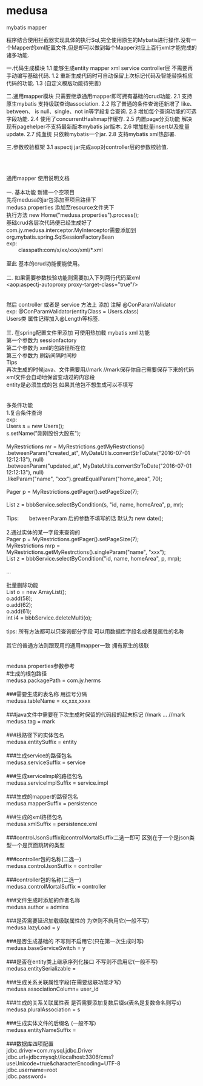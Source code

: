 # medusa
mybatis mapper

程序结合使用拦截器实现具体的执行Sql,完全使用原生的Mybatis进行操作.没有一个Mapper的xml配置文件,但是却可以做到每个Mapper对应上百行xml才能完成的诸多功能.

一.代码生成模块
1.1 能够生成entity mapper xml service controller层 不需要再手动编写基础代码.
1.2 重新生成代码时可自动保留上次标记代码及智能替换相应代码的功能.
1.3 (自定义模版功能待完善)

二.通用mapper模块
只需要继承通用mapper即可拥有基础的crud功能.
2.1 支持原生mybatis 支持级联查询association.
2.2 除了普通的条件查询还新增了 like、 between、 is null、single、not in等字段复合查询.
2.3 增加每个查询功能的可选字段功能.
2.4 使用了concurrentHashmap作缓存.
2.5 内置page分页功能 解决现有pagehelper不支持最新版本mybatis jar版本.
2.6 增加批量insert以及批量update.
2.7 纯血统 只依赖mybatis一个jar.
2.8 支持mybatis xml热部署.

三.参数校验框架
3.1 aspectj jar完成aop对controller层的参数校验值.


<br/>
<br/>


通用mapper 使用说明文档
<br/><br/>
一. 基本功能
新建一个空项目
<br/>
先将medusa的jar包添加至项目路径下
<br/>
medusa.properties 添加至resource文件夹下
<br/>
执行方法 new Home("medusa.properties").process();
<br/>
基础crud各层次代码便已经生成好了
<br/>
com.jy.medusa.interceptor.MyInterceptor需要添加到org.mybatis.spring.SqlSessionFactoryBean
<br/>
exp:
<br/>
<bean id="sqlSessionFactory" class="org.mybatis.spring.SqlSessionFactoryBean">
       <property name="typeAliasesPackage" value="com.jy.herms.entity" />
       <property name="dataSource" ref="dataSource" />
   <property name="mapperLocations">
      <array>
         <value>classpath:com/x/xx/xxx/xml/*.xml</value>
      </array>
   </property>
   <property name="plugins">
      <array>
         <bean class="com.jy.medusa.interceptor.MyInterceptor"/>
      </array>
   </property>
</bean>
<br/>
<br/>
至此 基本的crud功能便能使用。<br/>
<br/>
二. 如果需要参数校验功能则需要加入下列两行代码至xml<br/>
<aop:aspectj-autoproxy proxy-target-class="true"/><br/>
<bean class="com.jy.medusa.validator.AnnotationHandler"/><br/>
<br/>
然后 controller 或者是 service 方法上 添加 注解 @ConParamValidator<br/>
exp:       @ConParamValidator(entityClass = Users.class)<br/>
Users类 属性记得加入@Length等标签.
<br/>
<br/>
三. 在spring配置文件里添加 可使用热加载 mybatis xml 功能
<bean id="hotspotReloader" class="com.jy.medusa.stuff.hotload.MyMapperRefresh">
   <constructor-arg index="0" ref="sqlSessionFactory"/>
   <constructor-arg index="1" value="com.xxx.xxxx.persistence.xml"/>
   <constructor-arg index="2" value="3600"/>
</bean><br/>
第一个参数为 sessionfactory<br/>
第二个参数为 xml的包路径所在位<br/>
第三个参数为 刷新间隔时间秒<br/>
Tips<br/>
再次生成的时候java、文件需要用//mark //mark保存你自己需要保存下来的代码 xml文件会自动地保留变动过的内容段<br/>
entity是必须生成的包 如果其他包不想生成可以不填写<br/>
<br/>
<br/>
多条件功能<br/>
1.复合条件查询<br/>
exp:<br/>
Users s = new Users();<br/>
s.setName("刚刚股份大股东");<br/>
<br/>
MyRestrictions mr = MyRestrictions.getMyRestrctions()<br/>
      .betweenParam("created_at", MyDateUtils.convertStrToDate("2016-07-01 12:12:13"), null)<br/>
      .betweenParam("updated_at", MyDateUtils.convertStrToDate("2016-07-01 12:12:13"), null)<br/>
      .likeParam("name", "xxx").greatEqualParam("home_area", 70);<br/>
      <br/>
Pager<Users> p = MyRestrictions.getPager().setPageSize(7);<br/>
<br/>
List<Users> z = bbbService.selectByCondition(s, "id, name, homeArea", p, mr);<br/>
<br/>
Tips:       betweenParam 后的参数不填写的话 默认为 new date();<br/>
<br/>
2.通过实体的某一字段来查询的<br/>
Pager<Users> p = MyRestrictions.getPager().setPageSize(7);<br/>
MyRestrictions mrp = MyRestrictions.getMyRestrctions().singleParam("name", "xxx");<br/>
List<Users> z = bbbService.selectByCondition("id, name, homeArea", p, mrp);<br/>
<br/>
...<br/>
<br/>
批量删除功能<br/>
List o = new ArrayList();<br/>
o.add(58);<br/>
o.add(62);<br/>
o.add(61);<br/>
int i4 = bbbService.deleteMulti(o);<br/>
<br/>
tips: 所有方法都可以只查询部分字段 可以用数据库字段名或者是属性的名称<br/>
<br/>
其它的普通方法则跟现用的通用mapper一致 拥有原生的级联<br/>
<br/>
<br/>
medusa.properties参数参考<br/>
#生成的根包路径<br/>
medusa.packagePath = com.jy.herms <br/>
<br/>
###需要生成的表名称 用逗号分隔<br/>
medusa.tableName = xx,xxx,xxxx <br/>
<br/>
###java文件中需要在下次生成时保留的代码段的起末标记 //mark … //mark<br/>
medusa.tag = mark<br/>
<br/>
###根路径下的实体包名<br/>
medusa.entitySuffix = entity <br/>
<br/>
###生成service的路径包名<br/>
medusa.serviceSuffix = service<br/>
<br/>
###生成serviceImpl的路径包名<br/>
medusa.serviceImplSuffix = service.impl <br/>
<br/>
###生成的mapper的路径包名<br/>
medusa.mapperSuffix = persistence <br/>
<br/>
###生成的xml路径包名<br/>
medusa.xmlSuffix = persistence.xml <br/>
<br/>
###controlJsonSuffix和controlMortalSuffix二选一即可 区别在于一个是json类型一个是页面跳转的类型<br/>
<br/>
###controller包的名称(二选一)<br/>
medusa.controlJsonSuffix = controller <br/>
<br/>
###controller包的名称(二选一)<br/>
medusa.controlMortalSuffix = controller <br/>
<br/>
###文件生成时添加的作者名称<br/>
medusa.author = admins <br/>
<br/>
###是否需要延迟加载级联属性的 为空则不启用它(一般不写)<br/>
medusa.lazyLoad = y <br/>
<br/>
###是否生成基础的 不写则不启用它(只在第一次生成时写)<br/>
medusa.baseServiceSwitch = y <br/>
<br/>
###是否在entity类上继承序列化接口 不写则不启用它(一般不写)<br/>
medusa.entitySerializable =  <br/>
<br/>
###生成关系关联属性字段(在需要级联功能才写)<br/>
medusa.associationColumn= user_id <br/>
<br/>
###生成的关系关联属性表 是否需要添加复数后缀s(表名是复数命名则写s)<br/>
medusa.pluralAssociation = s <br/>
<br/>
###生成实体文件的后缀名 (一般不写)<br/>
medusa.entityNameSuffix = <br/>
<br/>
###数据库四项配置<br/>
jdbc.driver=com.mysql.jdbc.Driver<br/>
jdbc.url=jdbc:mysql://localhost:3306/cms?useUnicode=true&characterEncoding=UTF-8<br/>
jdbc.username=root<br/>
jdbc.password=
